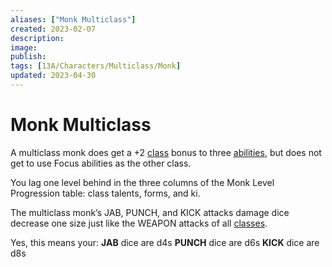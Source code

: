 ```yaml
---
aliases: ["Monk Multiclass"]
created: 2023-02-07
description: 
image: 
publish: 
tags: [13A/Characters/Multiclass/Monk]
updated: 2023-04-30
---
```

# Monk Multiclass

A multiclass monk does get a +2 [class](../Character-Rules/Class.md) bonus to three [abilities](../Character-Rules/Abilities.md), but does not get to use Focus abilities as the other class.

You lag one level behind in the three columns of the Monk Level Progression table: class talents, forms, and ki.

The multiclass monk’s JAB, PUNCH, and KICK attacks damage dice decrease
one size just like the WEAPON attacks of all [classes](../Classes/Classes.md). 

Yes, this means your:
**JAB** dice are d4s
**PUNCH** dice are d6s
**KICK** dice are d8s
